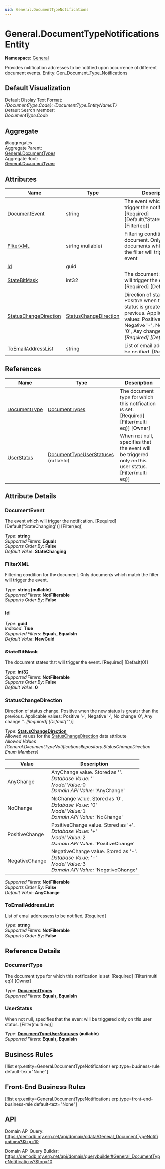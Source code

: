 ```yaml
---
uid: General.DocumentTypeNotifications
---
```

# General.DocumentTypeNotifications Entity

**Namespace:** [General](General.md)  

Provides notification addresses to be notified upon occurrence of different document events. Entity: Gen_Document_Type_Notifications

## Default Visualization
Default Display Text Format:  
_{DocumentType.Code}: {DocumentType.EntityName:T}_  
Default Search Member:  
_DocumentType.Code_  

## Aggregate
  @aggregates  
Aggregate Parent:  
[General.DocumentTypes](General.DocumentTypes.md)  
Aggregate Root:  
[General.DocumentTypes](General.DocumentTypes.md)  

## Attributes

| Name | Type | Description |
| ---- | ---- | --- |
| [DocumentEvent](General.DocumentTypeNotifications.md#documentevent) | string | The event which will trigger the notification. [Required] [Default("StateChanging")] [Filter(eq)] 
| [FilterXML](General.DocumentTypeNotifications.md#filterxml) | string (nullable) | Filtering condition for the document. Only documents which match the filter will trigger the event. 
| [Id](General.DocumentTypeNotifications.md#id) | guid |  
| [StateBitMask](General.DocumentTypeNotifications.md#statebitmask) | int32 | The document states that will trigger the event. [Required] [Default(0)] 
| [StatusChangeDirection](General.DocumentTypeNotifications.md#statuschangedirection) | [StatusChangeDirection](General.DocumentTypeNotifications.md#statuschangedirection) | Direction of status change. Positive when the new status is greater than the previous. Applicable values: Positive '+', Negative '-', No change '0', Any change '*'. [Required] [Default("*")] 
| [ToEmailAddressList](General.DocumentTypeNotifications.md#toemailaddresslist) | string | List of email addressess to be notified. [Required] 

## References

| Name | Type | Description |
| ---- | ---- | --- |
| [DocumentType](General.DocumentTypeNotifications.md#documenttype) | [DocumentTypes](General.DocumentTypes.md) | The document type for which this notification is set. [Required] [Filter(multi eq)] [Owner] |
| [UserStatus](General.DocumentTypeNotifications.md#userstatus) | [DocumentTypeUserStatuses](General.DocumentTypeUserStatuses.md) (nullable) | When not null, specifies that the event will be triggered only on this user status. [Filter(multi eq)] |


## Attribute Details

### DocumentEvent

The event which will trigger the notification. [Required] [Default("StateChanging")] [Filter(eq)]

_Type_: **string**  
_Supported Filters_: **Equals**  
_Supports Order By_: **False**  
_Default Value_: **StateChanging**  

### FilterXML

Filtering condition for the document. Only documents which match the filter will trigger the event.

_Type_: **string (nullable)**  
_Supported Filters_: **NotFilterable**  
_Supports Order By_: **False**  

### Id

_Type_: **guid**  
_Indexed_: **True**  
_Supported Filters_: **Equals, EqualsIn**  
_Default Value_: **NewGuid**  

### StateBitMask

The document states that will trigger the event. [Required] [Default(0)]

_Type_: **int32**  
_Supported Filters_: **NotFilterable**  
_Supports Order By_: **False**  
_Default Value_: **0**  

### StatusChangeDirection

Direction of status change. Positive when the new status is greater than the previous. Applicable values: Positive '+', Negative '-', No change '0', Any change '*'. [Required] [Default("*")]

_Type_: **[StatusChangeDirection](General.DocumentTypeNotifications.md#statuschangedirection)**  
Allowed values for the [StatusChangeDirection](General.DocumentTypeNotifications.md#statuschangedirection) data attribute  
_Allowed Values (General.DocumentTypeNotificationsRepository.StatusChangeDirection Enum Members)_  

| Value | Description |
| ---- | --- |
| AnyChange | AnyChange value. Stored as '*'. <br /> _Database Value:_ '*' <br /> _Model Value:_ 0 <br /> _Domain API Value:_ 'AnyChange' |
| NoChange | NoChange value. Stored as '0'. <br /> _Database Value:_ '0' <br /> _Model Value:_ 1 <br /> _Domain API Value:_ 'NoChange' |
| PositiveChange | PositiveChange value. Stored as '+'. <br /> _Database Value:_ '+' <br /> _Model Value:_ 2 <br /> _Domain API Value:_ 'PositiveChange' |
| NegativeChange | NegativeChange value. Stored as '-'. <br /> _Database Value:_ '-' <br /> _Model Value:_ 3 <br /> _Domain API Value:_ 'NegativeChange' |

_Supported Filters_: **NotFilterable**  
_Supports Order By_: **False**  
_Default Value_: **AnyChange**  

### ToEmailAddressList

List of email addressess to be notified. [Required]

_Type_: **string**  
_Supported Filters_: **NotFilterable**  
_Supports Order By_: **False**  


## Reference Details

### DocumentType

The document type for which this notification is set. [Required] [Filter(multi eq)] [Owner]

_Type_: **[DocumentTypes](General.DocumentTypes.md)**  
_Supported Filters_: **Equals, EqualsIn**  

### UserStatus

When not null, specifies that the event will be triggered only on this user status. [Filter(multi eq)]

_Type_: **[DocumentTypeUserStatuses](General.DocumentTypeUserStatuses.md) (nullable)**  
_Supported Filters_: **Equals, EqualsIn**  



## Business Rules

[!list erp.entity=General.DocumentTypeNotifications erp.type=business-rule default-text="None"]

## Front-End Business Rules

[!list erp.entity=General.DocumentTypeNotifications erp.type=front-end-business-rule default-text="None"]

## API

Domain API Query:
<https://demodb.my.erp.net/api/domain/odata/General_DocumentTypeNotifications?$top=10>

Domain API Query Builder:
<https://demodb.my.erp.net/api/domain/querybuilder#General_DocumentTypeNotifications?$top=10>

